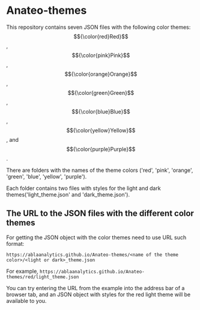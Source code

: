 # Anateo-themes

  This repository contains seven JSON files with the following color themes: $${\color{red}Red}$$, $${\color{pink}Pink}$$, $${\color{orange}Orange}$$, $${\color{green}Green}$$, $${\color{blue}Blue}$$, $${\color{yellow}Yellow}$$, and $${\color{purple}Purple}$$.
  
  There are folders with the names of the theme colors ('red', 'pink', 'orange', 'green', 'blue', 'yellow', 'purple'). 
  
  Each folder contains two files with styles for the light and dark themes('light_theme.json' and 'dark_theme.json').




## The URL to the JSON files with the different color themes

For getting the JSON object with the color themes need to use URL such format:

`https://ablaanalytics.github.io/Anateo-themes/<name of the theme color>/<light or dark>_theme.json`

For example, `https://ablaanalytics.github.io/Anateo-themes/red/light_theme.json`

You can try entering the URL from the example into the address bar of a browser tab, and an JSON object with styles for the red light theme will be available to you.
